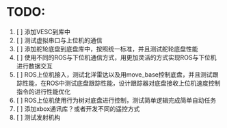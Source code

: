 # TODO:

1. [ ] 添加VESC到库中
2. [ ] 测试虚拟串口与上位机的通信
3. [ ] 添加舵轮底盘到底盘库中，按照统一标准，并且测试舵轮底盘性能
4. [ ] 使用不同的ROS与下位机通信方式，用更加灵活的方式实现ROS与下位机进行数据交互  
5. [ ] ROS上位机接入，测试北洋雷达以及用move_base控制底盘，并且测试跟踪性能，在ROS中测试底盘跟踪性能，设计跟踪器对底盘接收上位机速度控制指令的进行性能优化
6. [ ] ROS上位机使用行为树对底盘进行控制，测试简单逻辑完成简单自动任务
7. [ ] 添加xbox通讯库？或者开发不同的遥控方式
8. [ ] 测试发射机构 

